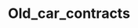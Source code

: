 ---  
schema: Old_car_contracts  
title: Old_car_contracts  
organization: Sample Department  
notes: Used in 1 lineage(s)  
resources:  
  - name: Old_car_contracts 
    url: abfs://system/Old_car_contracts 
    format : parquet  
license: None  
category:
  - Education  
maintainer: User  
maintainer_email: UserMail  
---